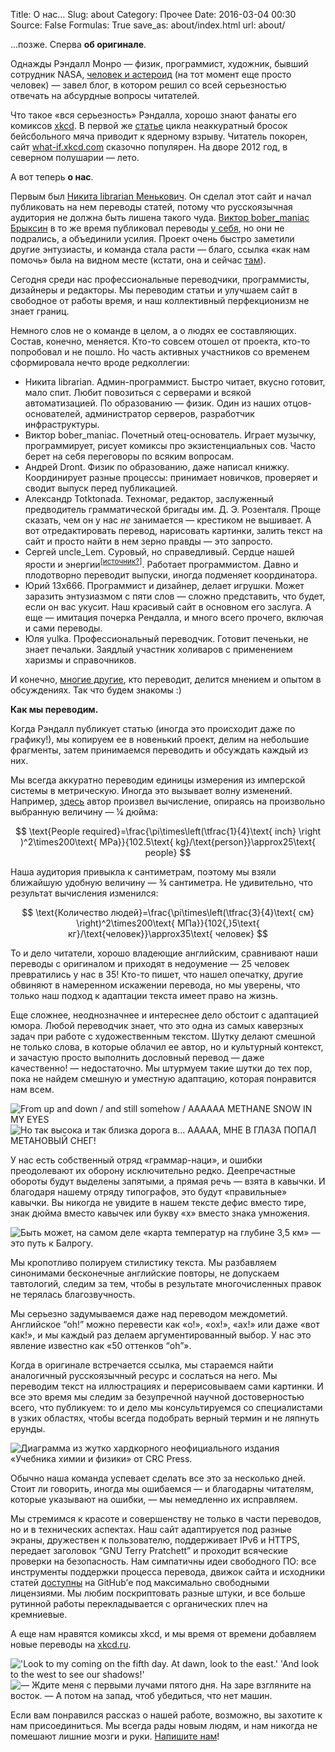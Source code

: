 Title: О нас…
Slug: about
Category: Прочее
Date: 2016-03-04 00:30
Source: False
Formulas: True
save_as: about/index.html
url: about/

…позже. Сперва **об оригинале**.

Однажды Рэндалл Монро&nbsp;— физик, программист, художник, бывший сотрудник NASA, [человек и астероид](/asteroid-4942-munroe/) (на тот момент еще просто человек)&nbsp;— завел блог, в котором решил со всей серьезностью отвечать на абсурдные вопросы читателей.

Что такое «вся серьезность» Рэндалла, хорошо знают фанаты его комиксов [xkcd](http://xkcd.com/). В первой же [статье](/relativistic-baseball/) цикла неаккуратный бросок бейсбольного мяча приводит к ядерному взрыву. Читатель покорен, сайт [what-if.xkcd.com](http://what-if.xkcd.com) сказочно популярен. На дворе 2012 год, в северном полушарии&nbsp;— лето.

А вот теперь **о нас**.

Первым был [Никита librarian Менькович](http://libc6.org/). Он сделал этот сайт и начал публиковать на нем переводы статей, потому что русскоязычная аудитория не должна быть лишена такого чуда. [Виктор bober_maniac Брыксин](https://www.facebook.com/bobermaniac) в то же время публиковал переводы [у себя](http://virtualmind.ru/tag/what-if/), но они не подрались, а объединили усилия. Проект очень быстро заметили другие энтузиасты, и команда стала расти&nbsp;— благо, ссылка «как нам помочь» была на видном месте (кстати, она и сейчас [там](/help/)).

Сегодня среди нас профессиональные переводчики, программисты, дизайнеры и редакторы. Мы переводим статьи и улучшаем сайт в свободное от работы время, и наш коллективный перфекционизм не знает границ.

Немного слов не о команде в целом, а о людях ее составляющих. Состав, конечно, меняется. Кто-то совсем отошел от проекта, кто-то попробовал и не пошло. Но часть активных участников со временем сформировала нечто вроде редколлегии:

* Никита librarian. Админ-программист. Быстро читает, вкусно готовит, мало спит. Любит повозиться с серверами и всякой автоматизацией. По образованию&nbsp;— физик. Один из наших отцов-основателей, администратор серверов, разработчик инфраструктуры.
* Виктор bober_maniac. Почетный отец-основатель. Играет музычку, программирует, рисует комиксы про экзистенциальных сов. Часто берет на себя переговоры по всяким вопросам.
* Андрей Dront. Физик по образованию, даже написал книжку. Координирует разные процессы: принимает новичков, проверяет и сводит выпуск перед публикацией.
* Александр Totktonada. Техномаг, редактор, заслуженный предводитель грамматической бригады им. Д.&nbsp;Э.&nbsp;Розенталя. Проще сказать, чем он у нас *не* занимается&nbsp;— крестиком не вышивает. А вот отредактировать перевод, нарисовать картинки, залить текст на сайт и просто найти в нем зерно правды&nbsp;— это запросто.
* Сергей uncle_Lem. Суровый, но справедливый. Сердце нашей ярости и энергии<sup>[[источник?](https://ru.wikipedia.org/wiki/Источник_бесперебойного_питания)]</sup>. Работает программистом. Давно и плодотворно переводит выпуски, иногда подменяет координатора.
* Юрий 13x666. Программист и дизайнер, делает игрушки. Может заразить энтузиазмом с пяти слов&nbsp;— сложно представить, что будет, если он вас укусит. Наш красивый сайт в основном его заслуга. А еще&nbsp;— имитация почерка Рендалла, и много всего прочего, включая и сами переводы.
* Юля yulka. Профессиональный переводчик. Готовит печеньки, не знает печальки. Заядлый участник холиваров с применением харизмы и справочников.

И конечно, [многие другие](/credits/), кто переводит, делится мнением и опытом в обсуждениях. Так что будем знакомы :)

**Как мы переводим.**

Когда Рэндалл публикует статью (иногда это происходит даже по графику!), мы копируем ее в новенький проект, делим на небольшие фрагменты, затем принимаемся переводить и обсуждать каждый из них.

Мы всегда аккуратно переводим единицы измерения из имперской системы в метрическую. Иногда это вызывает волну изменений. Например, [здесь](/tug-of-war/) автор произвел вычисление, опираясь на произвольно выбранную величину&nbsp;— &frac14; дюйма:

$$ \text{People required}=\frac{\pi\times\left(\tfrac{1}{4}\text{ inch} \right )^2\times200\text{ MPa}}{102.5\text{ kg}/\text{person}}\approx25\text{ people} $$

Наша аудитория привыкла к сантиметрам, поэтому мы взяли ближайшую удобную величину&nbsp;— &frac34; сантиметра. Не удивительно, что результат вычисления изменился:

$$ \text{Количество людей}=\frac{\pi\times\left(\tfrac{3}{4}\text{ см} \right)^2\times200\text{ МПа}}{102{,}5\text{ кг}/\text{человек}}\approx35\text{ человек} $$

То и дело читатели, хорошо владеющие английским, сравнивают наши переводы с оригиналом и приходят в недоумение&nbsp;— 25 человек превратились у нас в 35! Кто-то пишет, что нашел опечатку, другие обвиняют в намеренном искажении перевода, но мы уверены, что только наш подход к адаптации текста имеет право на жизнь.

Еще сложнее, неоднозначнее и интереснее дело обстоит с адаптацией юмора. Любой переводчик знает, что это одна из самых каверзных задач при работе с художественным текстом. Шутку делают смешной не только слова, в которые облачил ее автор, но и культурный контекст, и зачастую просто выполнить дословный перевод&nbsp;— даже качественно!&nbsp;— недостаточно. Мы штурмуем такие шутки до тех пор, пока не найдем смешную и уместную адаптацию, которая понравится нам всем.

![](/uploads/139-jupiter-descending/clouds.png "From up and down / and still somehow / AAAAAA METHANE SNOW IN MY EYES")![](/uploads/139-jupiter-descending/clouds_ru.png "Но так высока и так близка дорога в… ААААА, МНЕ В ГЛАЗА ПОПАЛ МЕТАНОВЫЙ СНЕГ!")

У нас есть собственный отряд «граммар-наци», и ошибки преодолевают их оборону исключительно редко. Деепречастные обороты будут выделены запятыми, а прямая речь&nbsp;— взята в кавычки. И благодаря нашему отряду типографов, это будут «правильные» кавычки. Вы никогда не увидите в нашем тексте дефис вместо тире, знак дюйма вместо кавычек или букву «х» вместо знака умножения.

![](/uploads/135-digging-downward/balrog.png "Быть может, на самом деле «карта температур на глубине 3,5 км» — это путь к Балрогу.")

Мы кропотливо полируем стилистику текста. Мы разбавляем синонимами бесконечные английские повторы, не допускаем тавтологий, следим за тем, чтобы в результате многочисленных правок не терялась благозвучность.

Мы серьезно задумываемся даже над переводом междометий. Английское “oh!” можно перевести как «о!», «ох!», «ах!» или даже «вот как!», и мы каждый раз делаем аргументированный выбор. У нас это явление известно как «50 оттенков “oh”».

Когда в оригинале встречается ссылка, мы стараемся найти аналогичный русскоязычный ресурс и сослаться на него. Мы переводим текст на иллюстрациях и перерисовываем сами картинки. И все это время мы следим за безупречной научной достоверностью всего, что публикуем: то и дело мы консультируемся со специалистами в узких областях, чтобы всегда подобрать верный термин и не ляпнуть ерунды.

![](/uploads/138-jupiter-submarine/phase_ru.png "Диаграмма из жутко хардкорного неофициального издания «Учебника химии и физики» от CRC Press.")

Обычно наша команда успевает сделать все это за несколько дней. Стоит ли говорить, иногда мы ошибаемся&nbsp;— и благодарны читателям, которые указывают на ошибки,&nbsp;— мы немедленно их исправляем.

Мы стремимся к красоте и совершенству не только в части переводов, но и в технических аспектах. Наш сайт адаптируется под разные экраны, дружествен к пользователю, поддерживает IPv6 и HTTPS, передает заголовок “GNU Terry Pratchett” и проходит всяческие проверки на безопасность. Нам симпатичны идеи свободного ПО: все инструменты поддержки процесса перевода, движок сайта и исходники статей [доступны](https://github.com/whatifrussian) на GitHub’е под максимально свободными лицензиями. Мы любим поскриптовать разные штуки, и все больше рутинной работы перекладывается с органических плеч на кремниевые.

А еще нам нравятся комиксы xkcd, и мы время от времени добавляем новые переводы на [xkcd.ru](http://xkcd.ru).

![](/uploads/about/shadowfacts.png "'Look to my coming on the fifth day. At dawn, look to the east.' 'And look to the west to see our shadows!'")![](/uploads/about/shadowfacts_ru.png "— Ждите меня с первыми лучами пятого дня. На заре взгляните на восток. — А потом на запад, чтоб убедиться, что нет машин.")

Если вам понравился рассказ о нашей работе, возможно, вы захотите к нам присоединиться. Мы всегда рады новым людям, и нам никогда не помешают лишние мозги и руки. [Напишите нам](/help/)!
